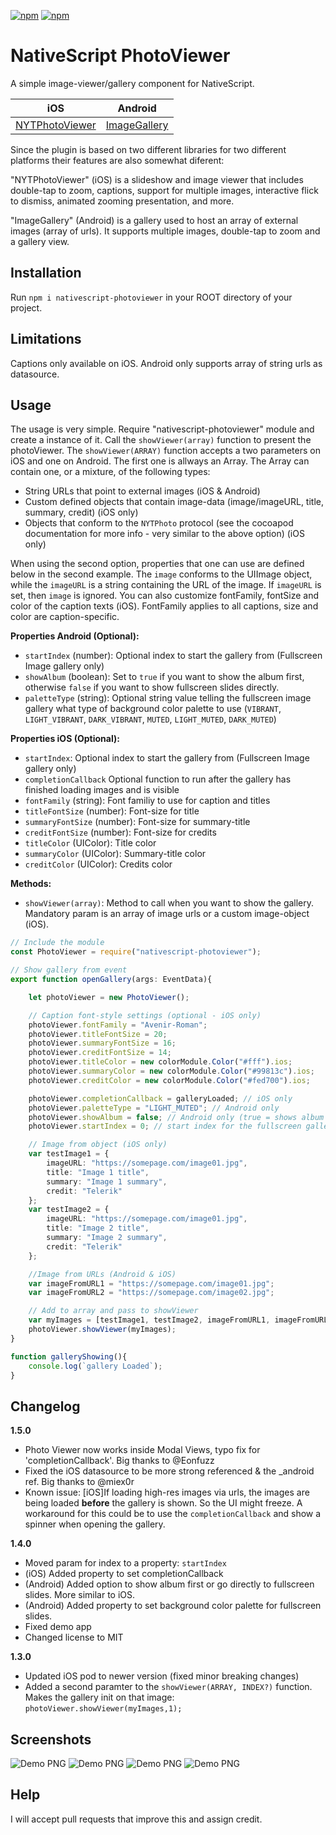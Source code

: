 [![npm](https://img.shields.io/npm/v/nativescript-photoviewer.svg)](https://www.npmjs.com/package/nativescript-photoviewer)
[![npm](https://img.shields.io/npm/dt/nativescript-photoviewer.svg?label=npm%20downloads)](https://www.npmjs.com/package/nativescript-photoviewer)

# NativeScript PhotoViewer
A simple image-viewer/gallery component for NativeScript. 

iOS | Android
--- | --- 
[NYTPhotoViewer](https://github.com/NYTimes/NYTPhotoViewer) | [ImageGallery](https://github.com/lawloretienne/ImageGallery/)


Since the plugin is based on two different libraries for two different platforms their features are also somewhat diferent:

"NYTPhotoViewer" (iOS) is a slideshow and image viewer that includes double-tap to zoom, captions, support for multiple images, interactive flick to dismiss, animated zooming presentation, and more.

"ImageGallery" (Android) is a gallery used to host an array of external images (array of urls). It supports multiple images, double-tap to zoom and a gallery view. 

## Installation
Run  `npm i nativescript-photoviewer` in your ROOT directory of your project.

## Limitations
Captions only available on iOS. Android only supports array of string urls as datasource. 

## Usage
The usage is very simple. Require "nativescript-photoviewer" module and create a instance of it. Call the `showViewer(array)` function to present the photoViewer. 
The `showViewer(ARRAY)` function accepts a two parameters on iOS and one on Android. The first one is allways an Array. The Array can contain one, or a mixture, of the following types:
- String URLs that point to external images (iOS & Android)
- Custom defined objects that contain image-data (image/imageURL, title, summary, credit) (iOS only)
- Objects that conform to the `NYTPhoto` protocol (see the cocoapod documentation for more info - very similar to the above option) (iOS only)

When using the second option, properties that one can use are defined below in the second example. The `image` conforms to the UIImage object, while the `imageURL` is a string containing the URL of the image. If `imageURL` is set, then `image` is ignored. 
You can also customize fontFamily, fontSize and color of the caption texts (iOS). FontFamily applies to all captions, size and color are caption-specific.  

**Properties Android (Optional):**
- `startIndex` (number): Optional index to start the gallery from (Fullscreen Image gallery only)
- `showAlbum` (boolean): Set to `true` if you want to show the album first, otherwise `false` if you want to show fullscreen slides directly. 
- `paletteType` (string): Optional string value telling the fullscreen image gallery what type of background color palette to use (`VIBRANT`, `LIGHT_VIBRANT`, `DARK_VIBRANT`, `MUTED`, `LIGHT_MUTED`, `DARK_MUTED`)

**Properties iOS (Optional):**
- `startIndex`: Optional index to start the gallery from (Fullscreen Image gallery only)
- `completionCallback` Optional function to run after the gallery has finished loading images and is visible
- `fontFamily` (string): Font familiy to use for caption and titles
- `titleFontSize` (number): Font-size for title
- `summaryFontSize` (number): Font-size for summary-title
- `creditFontSize` (number): Font-size for credits
- `titleColor` (UIColor): Title color
- `summaryColor` (UIColor): Summary-title color
- `creditColor` (UIColor): Credits color

**Methods:**
- `showViewer(array)`: Method to call when you want to show the gallery. Mandatory param is an array of image urls or a custom image-object (iOS).

```typescript
// Include the module
const PhotoViewer = require("nativescript-photoviewer");

// Show gallery from event
export function openGallery(args: EventData){

    let photoViewer = new PhotoViewer();

    // Caption font-style settings (optional - iOS only)
    photoViewer.fontFamily = "Avenir-Roman";
    photoViewer.titleFontSize = 20;
    photoViewer.summaryFontSize = 16;
    photoViewer.creditFontSize = 14;
    photoViewer.titleColor = new colorModule.Color("#fff").ios;
    photoViewer.summaryColor = new colorModule.Color("#99813c").ios;
    photoViewer.creditColor = new colorModule.Color("#fed700").ios;

    photoViewer.completionCallback = galleryLoaded; // iOS only
    photoViewer.paletteType = "LIGHT_MUTED"; // Android only
    photoViewer.showAlbum = false; // Android only (true = shows album first, false = shows fullscreen gallery directly)
    photoViewer.startIndex = 0; // start index for the fullscreen gallery

    // Image from object (iOS only)
    var testImage1 = {
        imageURL: "https://somepage.com/image01.jpg",
        title: "Image 1 title",
        summary: "Image 1 summary",
        credit: "Telerik"
    };
    var testImage2 = {
        imageURL: "https://somepage.com/image01.jpg",
        title: "Image 2 title",
        summary: "Image 2 summary",
        credit: "Telerik"
    };

    //Image from URLs (Android & iOS)
    var imageFromURL1 = "https://somepage.com/image01.jpg";
    var imageFromURL2 = "https://somepage.com/image02.jpg";

    // Add to array and pass to showViewer
    var myImages = [testImage1, testImage2, imageFromURL1, imageFromURL2];
    photoViewer.showViewer(myImages);
}

function galleryShowing(){
    console.log(`gallery Loaded`);
}
```

## Changelog
**1.5.0**
- Photo Viewer now works inside Modal Views, typo fix for 'completionCallback'. Big thanks to @Eonfuzz
- Fixed the iOS datasource to be more strong referenced & the _android ref. Big thanks to @miex0r
- Known issue: [iOS]If loading high-res images via urls, the images are being loaded **before** the gallery is shown. So the UI might freeze. A workaround for this could be to use the `completionCallback` and show a spinner when opening the gallery. 


**1.4.0**
- Moved param for index to a property: `startIndex`
- (iOS) Added property to set completionCallback
- (Android) Added option to show album first or go directly to fullscreen slides. More similar to iOS.
- (Android) Added property to set background color palette for fullscreen slides.
- Fixed demo app
- Changed license to MIT

**1.3.0**
- Updated iOS pod to newer version (fixed minor breaking changes)
- Added a second paramter to the `showViewer(ARRAY, INDEX?)` function. Makes the gallery init on that image: `photoViewer.showViewer(myImages,1);`


## Screenshots
![Demo PNG](ns-nytphoto-1.png) ![Demo PNG](ns-nytphoto-2.png)
![Demo PNG](photoview-android-1.png) ![Demo PNG](photoview-android-2.png)

## Help
I will accept pull requests that improve this and assign credit.
